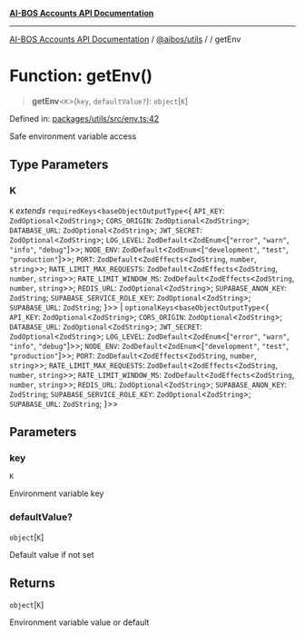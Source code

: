 [**AI-BOS Accounts API Documentation**](../../../README.md)

***

[AI-BOS Accounts API Documentation](../../../README.md) / [@aibos/utils](../README.md) / [](../README.md) / getEnv

# Function: getEnv()

> **getEnv**\<`K`\>(`key`, `defaultValue?`): `object`\[`K`\]

Defined in: [packages/utils/src/env.ts:42](https://github.com/pohlai88/accounts/blob/48103fb36d28b2b9bfb33472b6de2f719773cde9/packages/utils/src/env.ts#L42)

Safe environment variable access

## Type Parameters

### K

`K` *extends* `requiredKeys`\<`baseObjectOutputType`\<\{ `API_KEY`: `ZodOptional`\<`ZodString`\>; `CORS_ORIGIN`: `ZodOptional`\<`ZodString`\>; `DATABASE_URL`: `ZodOptional`\<`ZodString`\>; `JWT_SECRET`: `ZodOptional`\<`ZodString`\>; `LOG_LEVEL`: `ZodDefault`\<`ZodEnum`\<\[`"error"`, `"warn"`, `"info"`, `"debug"`\]\>\>; `NODE_ENV`: `ZodDefault`\<`ZodEnum`\<\[`"development"`, `"test"`, `"production"`\]\>\>; `PORT`: `ZodDefault`\<`ZodEffects`\<`ZodString`, `number`, `string`\>\>; `RATE_LIMIT_MAX_REQUESTS`: `ZodDefault`\<`ZodEffects`\<`ZodString`, `number`, `string`\>\>; `RATE_LIMIT_WINDOW_MS`: `ZodDefault`\<`ZodEffects`\<`ZodString`, `number`, `string`\>\>; `REDIS_URL`: `ZodOptional`\<`ZodString`\>; `SUPABASE_ANON_KEY`: `ZodString`; `SUPABASE_SERVICE_ROLE_KEY`: `ZodOptional`\<`ZodString`\>; `SUPABASE_URL`: `ZodString`; \}\>\> \| `optionalKeys`\<`baseObjectOutputType`\<\{ `API_KEY`: `ZodOptional`\<`ZodString`\>; `CORS_ORIGIN`: `ZodOptional`\<`ZodString`\>; `DATABASE_URL`: `ZodOptional`\<`ZodString`\>; `JWT_SECRET`: `ZodOptional`\<`ZodString`\>; `LOG_LEVEL`: `ZodDefault`\<`ZodEnum`\<\[`"error"`, `"warn"`, `"info"`, `"debug"`\]\>\>; `NODE_ENV`: `ZodDefault`\<`ZodEnum`\<\[`"development"`, `"test"`, `"production"`\]\>\>; `PORT`: `ZodDefault`\<`ZodEffects`\<`ZodString`, `number`, `string`\>\>; `RATE_LIMIT_MAX_REQUESTS`: `ZodDefault`\<`ZodEffects`\<`ZodString`, `number`, `string`\>\>; `RATE_LIMIT_WINDOW_MS`: `ZodDefault`\<`ZodEffects`\<`ZodString`, `number`, `string`\>\>; `REDIS_URL`: `ZodOptional`\<`ZodString`\>; `SUPABASE_ANON_KEY`: `ZodString`; `SUPABASE_SERVICE_ROLE_KEY`: `ZodOptional`\<`ZodString`\>; `SUPABASE_URL`: `ZodString`; \}\>\>

## Parameters

### key

`K`

Environment variable key

### defaultValue?

`object`\[`K`\]

Default value if not set

## Returns

`object`\[`K`\]

Environment variable value or default
